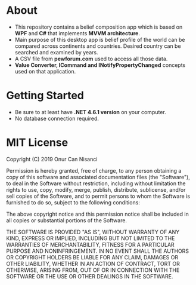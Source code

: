 # About

* This repository contains a belief composition app which is based on **WPF** and **C#** that implements **MVVM architecture**.
* Main purpose of this desktop app is belief profile of the world can be compared across continents and countries. Desired country can be searched and examined by years.
* A CSV file from **pewforum.com** used to access all those data.
* **Value Converter, ICommand and INotifyPropertyChanged** concepts used on that application.

# Getting Started

* Be sure to at least have **.NET 4.6.1 version** on your computer.
* No database connection required.

# MIT License
Copyright (C) 2019 Onur Can Nisanci

Permission is hereby granted, free of charge, to any person obtaining a copy of this software and associated documentation files (the "Software"), to deal in the Software without restriction, including without limitation the rights to use, copy, modify, merge, publish, distribute, sublicense, and/or sell copies of the Software, and to permit persons to whom the Software is furnished to do so, subject to the following conditions:

The above copyright notice and this permission notice shall be included in all copies or substantial portions of the Software.

THE SOFTWARE IS PROVIDED "AS IS", WITHOUT WARRANTY OF ANY KIND, EXPRESS OR IMPLIED, INCLUDING BUT NOT LIMITED TO THE WARRANTIES OF MERCHANTABILITY, FITNESS FOR A PARTICULAR PURPOSE AND NONINFRINGEMENT. IN NO EVENT SHALL THE AUTHORS OR COPYRIGHT HOLDERS BE LIABLE FOR ANY CLAIM, DAMAGES OR OTHER LIABILITY, WHETHER IN AN ACTION OF CONTRACT, TORT OR OTHERWISE, ARISING FROM, OUT OF OR IN CONNECTION WITH THE SOFTWARE OR THE USE OR OTHER DEALINGS IN THE SOFTWARE.

